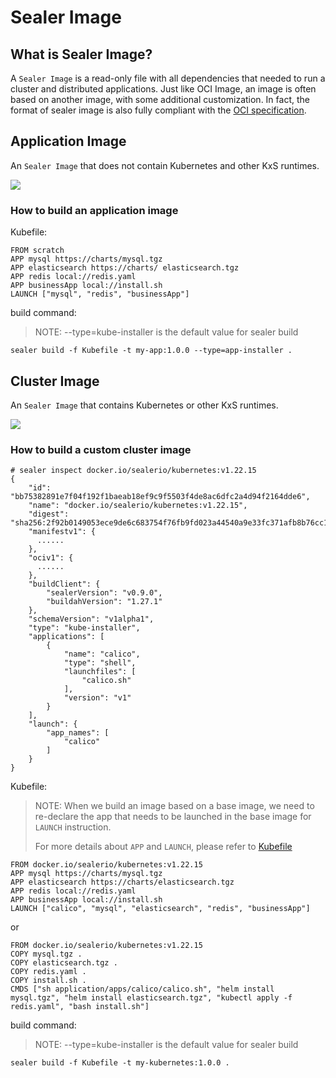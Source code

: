 # Sealer Image

## What is Sealer Image?

A `Sealer Image` is a read-only file with all dependencies that needed to run a cluster and distributed applications.
Just like OCI Image, an image is often based on another image, with some additional customization.
In fact, the format of sealer image is also fully compliant with the [OCI specification](https://github.com/opencontainers).

## Application Image

An `Sealer Image` that does not contain Kubernetes and other KxS runtimes.

![](../../../attachment/images/app-kubefile.png)

### How to build an application image

Kubefile:

```
FROM scratch
APP mysql https://charts/mysql.tgz
APP elasticsearch https://charts/ elasticsearch.tgz
APP redis local://redis.yaml
APP businessApp local://install.sh
LAUNCH ["mysql", "redis", "businessApp"]
```

build command:

> NOTE: --type=kube-installer is the default value for sealer build

```
sealer build -f Kubefile -t my-app:1.0.0 --type=app-installer .
```

## Cluster Image

An `Sealer Image` that contains Kubernetes or other KxS runtimes.

![](../../../attachment/images/cluster-kubefile.png)

### How to build a custom cluster image

```shell
# sealer inspect docker.io/sealerio/kubernetes:v1.22.15
{
    "id": "bb75382891e7f04f192f1baeab18ef9c9f5503f4de8ac6dfc2a4d94f2164dde6",
    "name": "docker.io/sealerio/kubernetes:v1.22.15",
    "digest": "sha256:2f92b0149053ece9de6c683754f76fb9fd023a44540a9e33fc371afb8b76cc1b",
    "manifestv1": {
      ......
    },
    "ociv1": {
      ......
    },
    "buildClient": {
        "sealerVersion": "v0.9.0",
        "buildahVersion": "1.27.1"
    },
    "schemaVersion": "v1alpha1",
    "type": "kube-installer",
    "applications": [
        {
            "name": "calico",
            "type": "shell",
            "launchfiles": [
                "calico.sh"
            ],
            "version": "v1"
        }
    ],
    "launch": {
        "app_names": [
            "calico"
        ]
    }
}
```

Kubefile:

> NOTE: When we build an image based on a base image,
> we need to re-declare the app that needs to be launched in the base image for `LAUNCH` instruction.
>
> For more details about `APP` and `LAUNCH`, please refer to [Kubefile](kubefile.md)

```
FROM docker.io/sealerio/kubernetes:v1.22.15
APP mysql https://charts/mysql.tgz
APP elasticsearch https://charts/elasticsearch.tgz
APP redis local://redis.yaml
APP businessApp local://install.sh
LAUNCH ["calico", "mysql", "elasticsearch", "redis", "businessApp"]
```

or

```
FROM docker.io/sealerio/kubernetes:v1.22.15
COPY mysql.tgz .
COPY elasticsearch.tgz .
COPY redis.yaml .
COPY install.sh .
CMDS ["sh application/apps/calico/calico.sh", "helm install mysql.tgz", "helm install elasticsearch.tgz", "kubectl apply -f redis.yaml", "bash install.sh"]
```

build command:

> NOTE: --type=kube-installer is the default value for sealer build

```
sealer build -f Kubefile -t my-kubernetes:1.0.0 .
```
